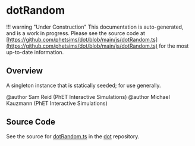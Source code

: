 # dotRandom

!!! warning "Under Construction"
    This documentation is auto-generated, and is a work in progress. Please see the source code at
    [https://github.com/phetsims/dot/blob/main/js/dotRandom.ts](https://github.com/phetsims/dot/blob/main/js/dotRandom.ts) for the most up-to-date information.

## Overview

A singleton instance that is statically seeded; for use generally.

@author Sam Reid (PhET Interactive Simulations)
@author Michael Kauzmann (PhET Interactive Simulations)



## Source Code

See the source for [dotRandom.ts](https://github.com/phetsims/dot/blob/main/js/dotRandom.ts) in the [dot](https://github.com/phetsims/dot) repository.
